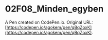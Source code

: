 # 02F08_Minden_egyben

A Pen created on CodePen.io. Original URL: [https://codepen.io/agokem/pen/qBqZoxK](https://codepen.io/agokem/pen/qBqZoxK).


